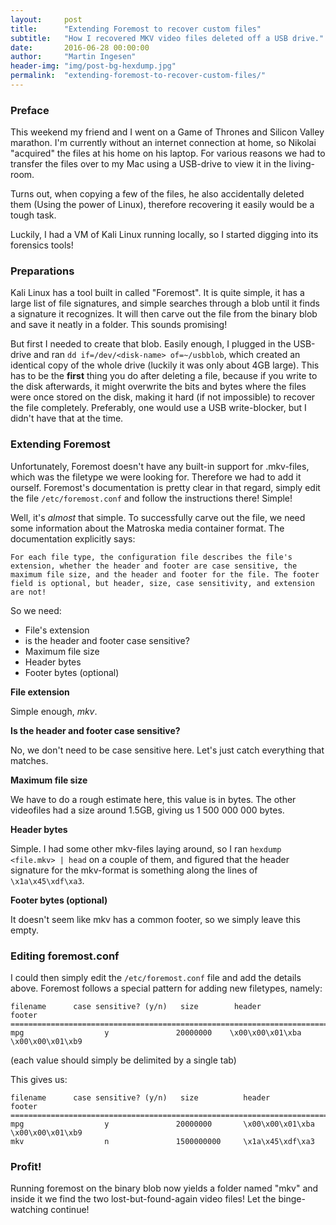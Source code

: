 ```yaml
---
layout:     post
title:      "Extending Foremost to recover custom files"
subtitle:   "How I recovered MKV video files deleted off a USB drive."
date:       2016-06-28 00:00:00
author:     "Martin Ingesen"
header-img: "img/post-bg-hexdump.jpg"
permalink:  "extending-foremost-to-recover-custom-files/"
---
```


### Preface
This weekend my friend and I went on a Game of Thrones and Silicon Valley marathon. I'm currently without an internet connection at home,
so Nikolai "acquired" the files at his home on his laptop. For various reasons we had to transfer the files over to my Mac using a USB-drive to view it in the living-room.

Turns out, when copying a few of the files, he also accidentally deleted them (Using the power of Linux), therefore recovering it easily would be a tough task.

Luckily, I had a VM of Kali Linux running locally, so I started digging into its forensics tools!

### Preparations

Kali Linux has a tool built in called "Foremost". It is quite simple, it has a large list of file signatures, and simple searches through a blob until it finds a signature it recognizes.
It will then carve out the file from the binary blob and save it neatly in a folder. This sounds promising!

But first I needed to create that blob. Easily enough, I plugged in the USB-drive and ran ```dd if=/dev/<disk-name> of=~/usbblob```, which created an identical copy of the whole drive (luckily it was only about 4GB large). This has to be the **first** thing you do after deleting a file, because if you write to the disk afterwards, it might overwrite the bits and bytes where the files were once stored on the disk, making it hard (if not impossible) to recover the file completely. Preferably, one would use a USB write-blocker,  but I didn't have that at the time.

### Extending Foremost

Unfortunately, Foremost doesn't have any built-in support for .mkv-files, which was the filetype we were looking for. Therefore we had to add it ourself. Foremost's documentation is pretty clear in that regard, simply edit the file ```/etc/foremost.conf``` and follow the instructions there! Simple!

Well, it's *almost* that simple. To successfully carve out the file, we need some information about the Matroska media container format. The documentation explicitly says:

    For each file type, the configuration file describes the file's extension, whether the header and footer are case sensitive, the maximum file size, and the header and footer for the file. The footer field is optional, but header, size, case sensitivity, and extension are not!

So we need:

- File's extension
- is the header and footer case sensitive?
- Maximum file size
- Header bytes
- Footer bytes (optional)

**File extension**

Simple enough, *mkv*.

**Is the header and footer case sensitive?**

No, we don't need to be case sensitive here. Let's just catch everything that matches.

**Maximum file size**

We have to do a rough estimate here, this value is in bytes. The other videofiles had a size around 1.5GB, giving us 1 500 000 000 bytes.

**Header bytes**

Simple. I had some other mkv-files laying around, so I ran ```hexdump <file.mkv> | head``` on a couple of them, and figured that the header signature for the mkv-format is something along the lines of ```\x1a\x45\xdf\xa3```.

**Footer bytes (optional)**

It doesn't seem like mkv has a common footer, so we simply leave this empty.

### Editing foremost.conf

I could then simply edit the ```/etc/foremost.conf``` file and add the details above. Foremost follows a special pattern for adding new filetypes, namely:

    filename      case sensitive? (y/n)   size        header                footer
    =======================================================================================
    mpg                  y               20000000    \x00\x00\x01\xba      \x00\x00\x01\xb9

(each value should simply be delimited by a single tab)

This gives us:

    filename      case sensitive? (y/n)   size          header             footer
    =====================================================================================================
    mpg                  y               20000000       \x00\x00\x01\xba   \x00\x00\x01\xb9
    mkv                  n               1500000000     \x1a\x45\xdf\xa3


### Profit!

Running foremost on the binary blob now yields a folder named "mkv" and inside it we find the two lost-but-found-again video files! Let the binge-watching continue!
